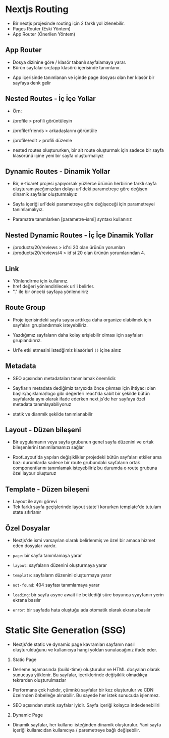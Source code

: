 # Nextjs Routing

- Bir nextjs projesinde routing için 2 farklı yol izlenebilir.
- Pages Router (Eski Yöntem)
- App Router (Önerilen Yöntem)

## App Router

- Dosya dizinine göre / klasör tabanlı sayfalamaya yarar.
- Bürün sayfalar src/app klasörü içerisinde tanımlanır.

* App içerisinde tanımlanan ve içinde page dosyası olan her klasör bir sayfaya denk gelir

## Nested Routes - İç İçe Yollar

- Örn:
- /profile > profili görüntüleyin
- /profile/friends > arkadaşlarını görüntüle
- /profile/edit > profili düzenle

- nested routes oluştururken, bir alt route oluşturmak için sadece bir sayfa klasörünü içine yeni bir sayfa oluşturmalıyız

## Dynamic Routes - Dinamik Yollar

- Bir, e-ticaret projesi yapıyorsak yüzlerce ürünün herbirine farklı sayfa oluşturamıyacğımızdan dolayı url'deki parametreye göre değişen dinamik sayfalar oluşturmalıyız

- Sayfa içeriği url'deki parametreye göre değişeceği için parametreyei tanımlamalıyız.
- Paramatre tanımlarken [parametre-ismi] syntaxı kullanırız

## Nested Dynamic Routes - İç İçe Dinamik Yollar

- /products/20/reviews > id'si 20 olan ürünün yorumları
- /products/20/reviews/4 > id'si 20 olan ürünün yorumlarından 4.

## Link

- Yönlendirme için kullanırız.
- href değeri yönlendirilecek url'i belirler.
- "." ile bir önceki sayfaya yönlendirirz

## Route Group

- Proje içerisindeki sayfa sayısı arttıkça daha organize olabilmek için sayfaları gruplandırmak isteyebiliriz.

- Yazdığımız sayfaların daha kolay erişlebilir olması için sayfaları gruplandırırız.

- Url'e etki etmesini istedğimiz klasörleri `()` içine alırız

## Metadata

- SEO açısından metadataları tanımlamak önemlidir.

- Sayfların metadata dediğimiz taryıcıda önce çıkması için ihtiyacı olan başlık/açıklama/logo gibi değerleri react'da sabit bir şekilde bütün sayfalarda aynı olarak ifade ederken next.js'de her sayfaya özel metadata tanımlayabiliyoruz

- statik ve dianmik şekilde tanımlanabilir

## Layout - Düzen bileşeni

- Bir uygulamanın veya sayfa grubunun genel sayfa düzenini ve ortak bileşenlerini tanımllamamızı sağlar

- RootLayout'da yapılan değişiklikler projedeki bütün sayfaları etkiler ama bazı durumlarda sadece bir route grubundaki sayfaların ortak componentlarını tanımlamak isteyebiliriz bu durumda o route grubuna özel layour oluşturuz

## Template - Düzen bileşeni

- Layout ile aynı görevi
- Tek farklı sayfa geçişlerinde layout state'i korurken template'de tutulam state sıfırlanır

## Özel Dosyalar

- Nextjs'de ismi varsayılan olarak belirlenmiş ve özel bir amaca hizmet eden dosyalar vardır.

- `page`: bir sayfa tanımlamaya yarar
- `layout`: sayfaların düzenini oluşturmaya yarar
- `template`: sayfaların düzenini oluşturmaya yarar
- `not-found`: 404 sayfası tanımlamaya yarar
- `loading`: bir sayfa async await ile beklediği süre boyunca syayfanın yerin ekrana basılır
- `error`: bir sayfada hata oluştuğu ada otomatik olarak ekrana basılır

# Static Site Generation (SSG)

- Nextjs'de static ve dynamic page kavramları sayfanın nasıl oluşturulduğunu ve kullanıcıya hangi yoldan sunulacağınız ifade eder.

1. Static Page

- Derleme aşamasında (build-time) oluşturulur ve HTML dosyaları olarak sunucuya yüklenir. Bu sayfalar, içeriklerinde değişiklik olmadıkça tekrarden oluşturulmazlar

- Performans çok hızlıdır, çümnkü sayfalar bir kez oluşturulur ve CDN üzeirnden önbelleğe alınabilir. Bu sayede her istek sunucuda işlenmez.

- SEO açısından statik sayfalar iyidir. Sayfa içeriği kolayca indexlenebiliri

2. Dynamic Page

- Dinamik sayfalar, her kullancı isteğinden dinamik oluşturulur. Yani sayfa içeriği kullanıcıdan kullanıcıya / paremetreye bağlı değişebilir.

